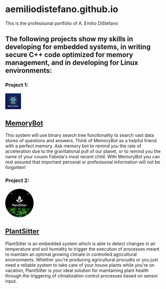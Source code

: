 # aemiliodistefano.github.io

This is the profesisonal portfolio of A. Emilio DiStefano

## The following projects show my skills in developing for embedded systems, in writing secure C++ code optimized for memory management, and in developing for Linux environments:

### Project 1: 
![host-and-port](images/MemoryBot-logo.png)
## [MemoryBot](https://github.com/AEmilioDiStefano/MemoryBot)

This system will use binary search tree functionality to search vast data stores of questions and answers.  Think of MemoryBot as a helpful friend with a perfect memory.  Ask memory bot to remind you the rate of acceleration due to the gravitational pull of our planet, or to remind you the name of your cousin Fabiola's most recent child.  With MemoryBot you can rest assured that important perosnal or profesisonal information will not be forgotten!  

### Project 2: 
![host-and-port](images/PlantSitter-logo.png)
## [PlantSitter](https://github.com/AEmilioDiStefano/PlantSitter)

PlantSitter is an embedded system which is able to detect changes in air temperature and soil humidity to trigger the execution of processes meant to maintain an optimal growing climate in controlled agricultural environments.  Whether you're producing agricultural procudts or you just need a reliable system to take care of your house plants while you're on vacation, PlantSitter is your ideal solution for maintaining plant health through the triggering of climatization control processes based on sensor input.
